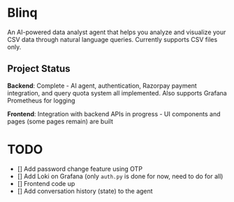 # Blinq

An AI-powered data analyst agent that helps you analyze and visualize your CSV data through natural language queries. Currently supports CSV files only.

## Project Status

**Backend**: Complete - AI agent, authentication, Razorpay payment integration, and query quota system all implemented. Also supports Grafana Prometheus for logging

**Frontend**: Integration with backend APIs in progress - UI components and pages (some pages remain) are built

# TODO
- [] Add password change feature using OTP
- [] Add Loki on Grafana (only `auth.py` is done for now, need to do for all)
- [] Frontend code up
- [] Add conversation history (state) to the agent